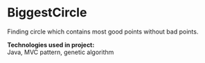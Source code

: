 # BiggestCircle
Finding circle which contains most good points without bad points.

<b>Technologies used in project:</b> <br/>
Java, MVC pattern, genetic algorithm

